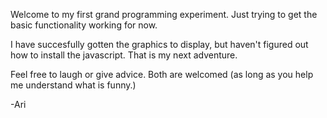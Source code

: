 
Welcome to my first grand programming experiment. Just trying to get the basic functionality working for now. 

I have succesfully gotten the graphics to display, but haven't figured out how to install the javascript. That is my next adventure.

Feel free to laugh or give advice. Both are welcomed (as long as you help me understand what is funny.)

-Ari
